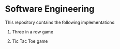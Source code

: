 # Software Engineering

This repository contains the following implementations:

1. Three in a row game

2. Tic Tac Toe game
